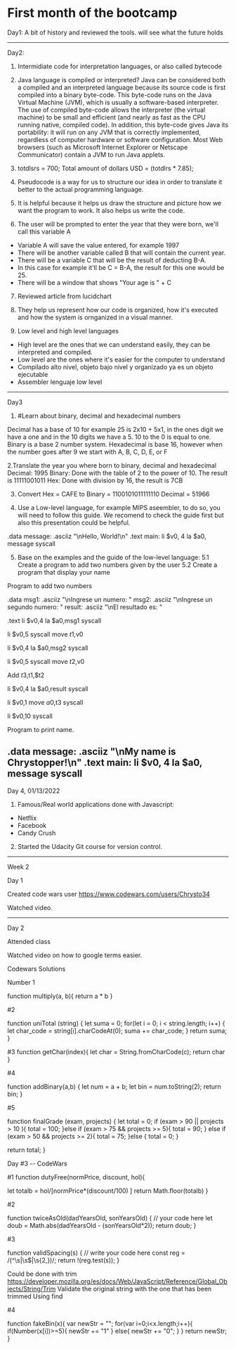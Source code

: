 # First month of the bootcamp 
Day1: A bit of history and reviewed the tools. will see what the future holds

--------------------------------------------------------------------------------------------------------------------------------------------------------------------------

Day2: 
1. Intermidiate code for interpretation languages, or also called bytecode

2.  Java language is compiled or interpreted? 
Java can be considered both a compiled and an interpreted language because its source code is first compiled into a binary byte-code. This byte-code runs on the Java Virtual Machine (JVM), which is usually a software-based interpreter. The use of compiled byte-code allows the interpreter (the virtual machine) to be small and efficient (and nearly as fast as the CPU running native, compiled code). In addition, this byte-code gives Java its portability: it will run on any JVM that is correctly implemented, regardless of computer hardware or software configuration. Most Web browsers (such as Microsoft Internet Explorer or Netscape Communicator) contain a JVM to run Java applets.

3. totdlsrs = 700; Total amount of dollars
USD = (totdlrs * 7.85);

4. Pseudocode is a way for us to structure our idea in order to translate it better to the actual programming language.

5. It is helpful because it helps us draw the structure and picture how we want the program to work. It also helps us write the code.


6. The user will be prompted to enter the year that they were born, we'll call this variable A
- Variable A will save the value entered, for example 1997
- There will be another variable called B that will contain the current year.
- There will be a variable C that will be the result of deducting B-A.
- In this case for example it'll be C =  B-A, the result for this one would be 25.
- There will be a window that shows "Your age is " + C

7. Reviewed article from lucidchart

8. They help us represent how our code is organized, how it's executed and how the system is ornganized in a visual manner.

9.  Low level and high level languages

- High level are the ones that we can understand easily, they can be interpreted and compiled.
- Low level are the ones where it's easier for the computer to understand
- Compilado alto nivel, objeto bajo nivel y organizado ya es un objeto ejecutable
- Assembler lenguaje low level
 



---------------------------------------------------------------------------------------------------------



Day3 

1. #Learn about binary, decimal and hexadecimal numbers

Decimal has a base of 10 for example 25 is 2x10 + 5x1, in the ones digit we have a one and in the 10 digits we have a 5. 10 to the 0 is equal to one.
Binary is a base 2 number system.
Hexadecimal is base 16, however when the number goes after 9 we start with A, B, C, D, E, or F


2.Translate the year you where born to binary, decimal and hexadecimal
Decimal: 1995
Binary:  Done with the table of 2 to the power of 10. The result is 11111001011
Hex: Done with division by 16, the result is 7CB


3. Convert Hex = CAFE  to   Binary = 1100101011111110 Decimal =  51966

4. Use a Low-level language, for example MIPS aseembler, to do so, you will need to follow this guide. We recomend to check the guide first but also this presentation could be helpful.

.data
    message: .asciiz "\nHello, World!\n"
  .text
    main:
      li $v0, 4
      la $a0, message
      syscall

5. Base on the examples and the guide of the low-level language: 5.1 Create a program to add two numbers given by the user 5.2 Create a program that display your name



Program to add two numbers

.data
msg1: .asciiz "\nIngrese un numero: "
msg2: .asciiz "\nIngrese un segundo numero: "
result: .asciiz "\nEl resultado es: "

.text
li $v0,4
la $a0,msg1
syscall

li $v0,5
syscall
move $t1,$v0

li $v0,4
la $a0,msg2
syscall

li $v0,5
syscall
move $t2,$v0

Add $t3,$t1,$t2

li $v0,4
la $a0,result
syscall

li $v0,1
move $a0,$t3
syscall

li $v0,10
syscall

Program to print name.

 .data
    message: .asciiz "\nMy name is Chrystopper!\n"
  .text
    main:
      li $v0, 4
      la $a0, message
      syscall
--------------------------------------------------------------------------------------------------------------------------------------------------------------------

Day 4, 01/13/2022

1. Famous/Real world applications done with Javascript:

- Netflix
- Facebook
- Candy Crush

2. Started the Udacity Git course for version control.

----------------------------------------------------------------------------------------------------------------------------------------------------------------------

Week 2

Day 1

Created code wars user 
https://www.codewars.com/users/Chrysto34

Watched video.

-------------------------------------------------------------------------------------------------------------------------------------------------------------------

Day 2

Attended class

Watched video on how to google terms easier.

Codewars Solutions

Number 1

function multiply(a, b){
return  a * b
}

#2

function uniTotal (string) {
let suma = 0;
    for(let i = 0; i < string.length; i++) {
        let char_code = string[i].charCodeAt(0);
        suma += char_code;
    }
    return suma;
}





#3 
function getChar(index){
let char = String.fromCharCode(c);
return char
}


#4

function addBinary(a,b) {
let num = a + b;
let bin = num.toString(2);
  return bin;
}

#5

function finalGrade (exam, projects) {
  let total = 0;
  if (exam > 90 || projects > 10 ){
     total = 100;
  }else if (exam > 75 && projects >= 5){
    total = 90;
  } else if (exam > 50 && projects >= 2){
    total = 75; 
  }else { 
     total = 0;
  }
  
  return  total;
}


Day #3 -- CodeWars

#1
function dutyFree(normPrice, discount, hol){

  let totalb = hol/[normPrice*(discount/100) ]
  return Math.floor(totalb)
}



#2

function twiceAsOld(dadYearsOld, sonYearsOld) {
  // your code here
  let doub = Math.abs(dadYearsOld - (sonYearsOld*2));
  return doub;
}


#3


function validSpacing(s) {
  // write your code here
  const reg = /(^\s|\s$|\s{2,})/;
  return !(reg.test(s));
}

Could be done with trim 
https://developer.mozilla.org/es/docs/Web/JavaScript/Reference/Global_Objects/String/Trim
Validate the original string with the one that has been trimmed
Using find


#4

function fakeBin(x){
  var newStr = "";
  for(var i=0;i<x.length;i++){
    if(Number(x[i])>=5){
      newStr += "1"
    }
    else{
      newStr += "0";
    }
  }
  return newStr;
}


